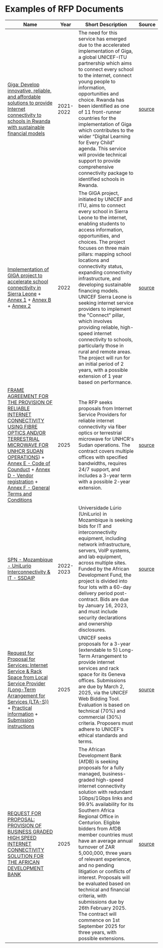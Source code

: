# Examples of RFP Documents

| Name                          | Year | Short Description                                                                 | Source |
|-------------------------------|------|-----------------------------------------------------------------------------------|--------|
| [Giga: Develop innovative, reliable, and affordable solutions to provide Internet connectivity to schools in Rwanda with sustainable financial models](https://github.com/AI-Unisphere/Internal/blob/main/research/RFP-documents/2021-ToR-Giga%20Pilot-Schools-Connectivity.pdf)   | 2021-2022 | The need for this service has emerged due to the accelerated implementation of Giga, a global UNICEF-ITU partnership which aims to connect every school to the internet, connect young people to information, opportunities and choice. Rwanda has been identified as one of 11 front-runner countries for the implementation of Giga which contributes to the wider “Digital Learning for Every Child” agenda. This service will provide technical support to provide comprehensive connectivity package to identified schools in Rwanda.| [source](https://www.unicef.org/rwanda/media/2941/file)
| [Implementation of GIGA project to accelerate school connectivity in Sierra Leone](https://github.com/AI-Unisphere/Internal/blob/main/research/RFP-documents/LRPS-2022-9173889%20_%20GIGA%20project.pdf) + [Annex 1](https://github.com/AI-Unisphere/Internal/blob/main/research/RFP-documents/LRPS-2022-9173889-%20Financial%20proposal%20template%20_%20Annex%201.pdf) + [Annex B](https://github.com/AI-Unisphere/Internal/blob/main/research/RFP-documents/LRPS-2022-9173889_Terms%20Of%20Reference%20(TOR)_Annex%20B.pdf) + [Annex 2](https://github.com/AI-Unisphere/Internal/blob/main/research/RFP-documents/LRPS-2022-9173889_List%20of%20schools%20_%20Annex%202.xlsx) | 2022 | The GIGA project, initiated by UNICEF and ITU, aims to connect every school in Sierra Leone to the internet, enabling students to access information, opportunities, and choices. The project focuses on three main pillars: mapping school locations and connectivity status, expanding connectivity infrastructure, and developing sustainable financing models. UNICEF Sierra Leone is seeking internet service providers to implement the "Connect" pillar, which involves providing reliable, high-speed internet connectivity to schools, particularly those in rural and remote areas. The project will run for an initial period of 2 years, with a possible extension of 1 year based on performance.            | [source](https://www.ungm.org/Public/Notice/170973) 
| [FRAME AGREEMENT FOR THE PROVISION OF RELIABLE INTERNET CONNECTIVITY USING FIBRE OPTICS AND/OR TERRESTRIAL MICROWAVE FOR UNHCR SUDAN OPERATIONS](https://github.com/AI-Unisphere/Internal/blob/main/research/RFP-documents/RFP-HCR-PZU-2025-02%20for%20%20Internet%20Services%20Fiber%20Optics%20Or%20Terrestrial%20Microwave%20Plus%20Annexes%20A%20B%20%20C.pdf)) + [Annex E - Code of Counduct](https://github.com/AI-Unisphere/Internal/blob/main/research/RFP-documents/Annex%20E_UN%20Suppliers%20Code%20of%20Conduct.pdf) + [Annex D - Vendor registration](https://github.com/AI-Unisphere/Internal/blob/main/research/RFP-documents/Annex%20D%20%20-%20Vendor%20Registration%20Form.pdf) + [Annex F - General Terms and Conditions](https://github.com/AI-Unisphere/Internal/blob/main/research/RFP-documents/Annex%20F_General%20Terms%20and%20Conditions.pdf) | 2025 | The RFP seeks proposals from Internet Service Providers for reliable internet connectivity via fiber optics or terrestrial microwave for UNHCR's Sudan operations. The contract covers multiple offices with specified bandwidths, requires 24/7 support, and includes a 3-year term with a possible 2-year extension. | [source](https://www.ungm.org/Public/Notice) |
| [SPN - Mozambique - UniLurio Interconnectivity & IT - SSDAIP](https://github.com/AI-Unisphere/Internal/blob/main/research/RFP-documents/spn_interconectivity_eng.pdf) | 2022-2023 | Universidade Lúrio (UniLurio) in Mozambique is seeking bids for IT and interconnectivity equipment, including network infrastructure, servers, VoIP systems, and lab equipment, across multiple sites. Funded by the African Development Fund, the project is divided into four lots with a 60-day delivery period post-contract. Bids are due by January 16, 2023, and must include security declarations and ownership disclosures.| [source](https://www.afdb.org/en/documents/spn-mozambique-unilurio-interconnectivity-it-ssdaip) |
|[Request for Proposal for Services: Internet Service & Rack Space from Local Service Provider (Long-Term Arrangement for Services (LTA-S))](https://github.com/AI-Unisphere/Internal/blob/main/research/RFP-documents/UNICEF-PFP-RFPS-2025-503809-Request%20for%20Proposal.pdf) + [Practical information](https://github.com/AI-Unisphere/Internal/blob/main/research/RFP-documents/UNGM%20vendor%20registration%20process%20-%20practical%20information.pdf) + [Submission instructions](https://github.com/AI-Unisphere/Internal/blob/main/research/RFP-documents/UNICEF%20e-submissions%20instructions%20to%20Bidders.pdf) | 2025 | UNICEF seeks proposals for a 3-year (extendable to 5) Long-Term Arrangement to provide internet services and rack space for its Geneva offices. Submissions are due by March 2, 2025, via the UNICEF Web Bidding Tool. Evaluation is based on technical (70%) and commercial (30%) criteria. Proposers must adhere to UNICEF's ethical standards and terms. | [source](https://www.ungm.org/Public/Notice) |
| [REQUEST FOR PROPOSAL: PROVISION OF BUSINESS GRADED HIGH SPEED INTERNET CONNECTIVITY SOLUTION FOR THE AFRICAN DEVELOPMENT BANK](https://github.com/AI-Unisphere/Internal/blob/main/research/RFP-documents/annex_2-rfp_for_provision_of_high_speed_internet-_adb-rfp-rdgs-2025-0019.pdf) | 2025 | The African Development Bank (AfDB) is seeking proposals for a fully managed, business-graded high-speed internet connectivity solution with redundant 1Gbps/1Gbps links and 99.9% availability for its Southern Africa Regional Office in Centurion. Eligible bidders from AfDB member countries must have an average annual turnover of ZAR 5,000,000, three years of relevant experience, and no pending litigation or conflicts of interest. Proposals will be evaluated based on technical and financial criteria, with submissions due by 26th February 2025. The contract will commence on 1st September 2025 for three years, with possible extensions. | [source](https://www.afdb.org/en/corporate-procurement/provision-business-graded-high-speed-internet-connectivity-solution-african-development-bank-80831) |
